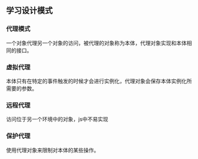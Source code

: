 ## 学习设计模式
### 代理模式
一个对象代理另一个对象的访问，被代理的对象称为本体，代理对象实现和本体相同的接口。
### 虚拟代理
本体只有在特定的事件触发的时候才会进行实例化，代理对象会保存本体实例化所需要的参数。
### 远程代理
访问位于另一个环境中的对象，js中不易实现
### 保护代理
使用代理对象来限制对本体的某些操作。